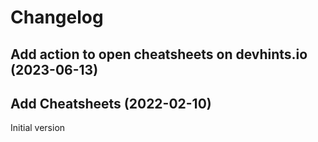 # Changelog

## Add action to open cheatsheets on devhints.io (2023-06-13)

## Add Cheatsheets (2022-02-10)
Initial version

